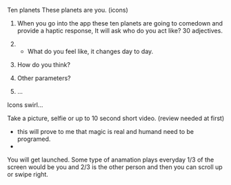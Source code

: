 Ten planets
These planets are you. (icons)

1. When you go into the app these ten planets are going to comedown and provide a haptic response,
It will ask who do you act like? 30 adjectives.

2. * What do you feel like, it changes day to day.

3. How do you think?

4. Other parameters?

5. ...

Icons swirl...

Take a picture, selfie or up to 10 second short video. (review needed at first)
  - this will prove to me that magic is real and humand need to be programed.
  -
You will get launched. Some type of anamation plays everyday
1/3 of the screen would be you and 2/3 is the other person and then you can scroll up or swipe right.
